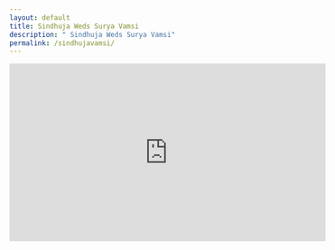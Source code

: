 ```yaml
---
layout: default
title: Sindhuja Weds Surya Vamsi
description: " Sindhuja Weds Surya Vamsi"
permalink: /sindhujavamsi/
---
```

<div class="row">
<iframe width="560" height="315" src="https://www.youtube.com/embed/90L3wssJ4ew" title="YouTube video player" frameborder="0" allow="accelerometer; autoplay; clipboard-write; encrypted-media; gyroscope; picture-in-picture" allowfullscreen></iframe>
</div>
